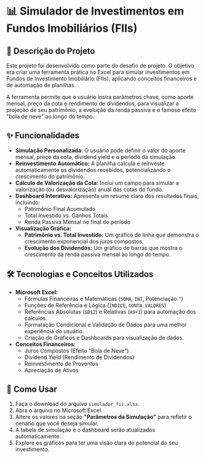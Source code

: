 # 📊 Simulador de Investimentos em Fundos Imobiliários (FIIs)

## 🎯 Descrição do Projeto

Este projeto foi desenvolvido como parte do desafio de projeto. O objetivo era criar uma ferramenta prática no Excel para simular investimentos em Fundos de Investimento Imobiliário (FIIs), aplicando conceitos financeiros e de automação de planilhas.

A ferramenta permite que o usuário insira parâmetros chave, como aporte mensal, preço da cota e rendimento de dividendos, para visualizar a projeção de seu patrimônio, a evolução da renda passiva e o famoso efeito "bola de neve" ao longo do tempo.

## ✨ Funcionalidades

- **Simulação Personalizada:** O usuário pode definir o valor do aporte mensal, preço da cota, dividend yield e o período da simulação.
- **Reinvestimento Automático:** A planilha calcula e reinveste automaticamente os dividendos recebidos, potencializando o crescimento do patrimônio.
- **Cálculo de Valorização da Cota:** Inclui um campo para simular a valorização (ou desvalorização) anual das cotas do fundo.
- **Dashboard Interativo:** Apresenta um resumo claro dos resultados finais, incluindo:
  - Patrimônio Final Acumulado
  - Total Investido vs. Ganhos Totais
  - Renda Passiva Mensal no final do período
- **Visualização Gráfica:**
  - **Patrimônio vs. Total Investido:** Um gráfico de linha que demonstra o crescimento exponencial dos juros compostos.
  - **Evolução dos Dividendos:** Um gráfico de barras que mostra o crescimento da renda passiva mensal ao longo do tempo.

## 🛠️ Tecnologias e Conceitos Utilizados

- **Microsoft Excel:**
  - Fórmulas Financeiras e Matemáticas (`SOMA`, `INT`, Potenciação `^`)
  - Funções de Referência e Lógica (`ÍNDICE`, `CONTA.VALORES`)
  - Referências Absolutas (`$B$2`) e Relativas (`A9+1`) para automação dos cálculos.
  - Formatação Condicional e Validação de Dados para uma melhor experiência do usuário.
  - Criação de Gráficos e Dashboards para visualização de dados.
- **Conceitos Financeiros:**
  - Juros Compostos (Efeito "Bola de Neve")
  - Dividend Yield (Rendimento de Dividendos)
  - Reinvestimento de Proventos
  - Apreciação de Ativos

## 🚀 Como Usar

1. Faça o download do arquivo `simulador_fii.xlsx`.
2. Abra o arquivo no Microsoft Excel.
3. Altere os valores na seção **"Parâmetros da Simulação"** para refletir o cenário que você deseja simular.
4. A tabela de simulação e o dashboard serão atualizados automaticamente.
5. Explore os gráficos para ter uma visão clara do potencial do seu investimento.
